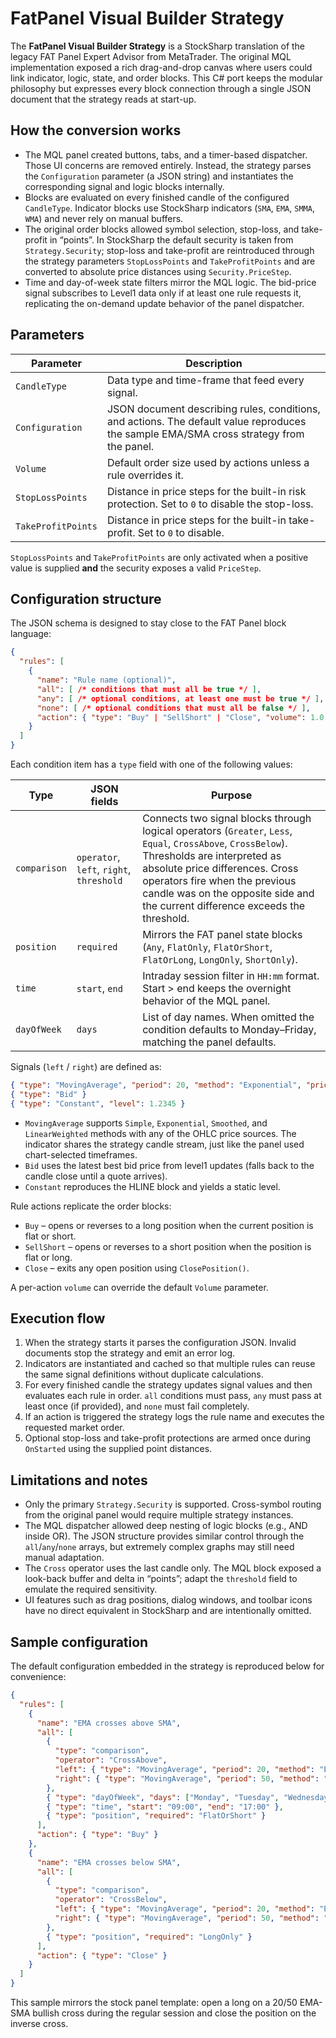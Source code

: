 # FatPanel Visual Builder Strategy

The **FatPanel Visual Builder Strategy** is a StockSharp translation of the legacy FAT Panel Expert Advisor from MetaTrader. The original MQL implementation exposed a rich drag-and-drop canvas where users could link indicator, logic, state, and order blocks. This C# port keeps the modular philosophy but expresses every block connection through a single JSON document that the strategy reads at start-up.

## How the conversion works

* The MQL panel created buttons, tabs, and a timer-based dispatcher. Those UI concerns are removed entirely. Instead, the strategy parses the `Configuration` parameter (a JSON string) and instantiates the corresponding signal and logic blocks internally.
* Blocks are evaluated on every finished candle of the configured `CandleType`. Indicator blocks use StockSharp indicators (`SMA`, `EMA`, `SMMA`, `WMA`) and never rely on manual buffers.
* The original order blocks allowed symbol selection, stop-loss, and take-profit in “points”. In StockSharp the default security is taken from `Strategy.Security`; stop-loss and take-profit are reintroduced through the strategy parameters `StopLossPoints` and `TakeProfitPoints` and are converted to absolute price distances using `Security.PriceStep`.
* Time and day-of-week state filters mirror the MQL logic. The bid-price signal subscribes to Level1 data only if at least one rule requests it, replicating the on-demand update behavior of the panel dispatcher.

## Parameters

| Parameter | Description |
| --- | --- |
| `CandleType` | Data type and time-frame that feed every signal. |
| `Configuration` | JSON document describing rules, conditions, and actions. The default value reproduces the sample EMA/SMA cross strategy from the panel. |
| `Volume` | Default order size used by actions unless a rule overrides it. |
| `StopLossPoints` | Distance in price steps for the built-in risk protection. Set to `0` to disable the stop-loss. |
| `TakeProfitPoints` | Distance in price steps for the built-in take-profit. Set to `0` to disable. |

`StopLossPoints` and `TakeProfitPoints` are only activated when a positive value is supplied **and** the security exposes a valid `PriceStep`.

## Configuration structure

The JSON schema is designed to stay close to the FAT Panel block language:

```json
{
  "rules": [
    {
      "name": "Rule name (optional)",
      "all": [ /* conditions that must all be true */ ],
      "any": [ /* optional conditions, at least one must be true */ ],
      "none": [ /* optional conditions that must all be false */ ],
      "action": { "type": "Buy" | "SellShort" | "Close", "volume": 1.0 }
    }
  ]
}
```

Each condition item has a `type` field with one of the following values:

| Type | JSON fields | Purpose |
| --- | --- | --- |
| `comparison` | `operator`, `left`, `right`, `threshold` | Connects two signal blocks through logical operators (`Greater`, `Less`, `Equal`, `CrossAbove`, `CrossBelow`). Thresholds are interpreted as absolute price differences. Cross operators fire when the previous candle was on the opposite side and the current difference exceeds the threshold. |
| `position` | `required` | Mirrors the FAT panel state blocks (`Any`, `FlatOnly`, `FlatOrShort`, `FlatOrLong`, `LongOnly`, `ShortOnly`). |
| `time` | `start`, `end` | Intraday session filter in `HH:mm` format. Start > end keeps the overnight behavior of the MQL panel. |
| `dayOfWeek` | `days` | List of day names. When omitted the condition defaults to Monday–Friday, matching the panel defaults. |

Signals (`left` / `right`) are defined as:

```json
{ "type": "MovingAverage", "period": 20, "method": "Exponential", "price": "Close" }
{ "type": "Bid" }
{ "type": "Constant", "level": 1.2345 }
```

* `MovingAverage` supports `Simple`, `Exponential`, `Smoothed`, and `LinearWeighted` methods with any of the OHLC price sources. The indicator shares the strategy candle stream, just like the panel used chart-selected timeframes.
* `Bid` uses the latest best bid price from level1 updates (falls back to the candle close until a quote arrives).
* `Constant` reproduces the HLINE block and yields a static level.

Rule actions replicate the order blocks:

* `Buy` – opens or reverses to a long position when the current position is flat or short.
* `SellShort` – opens or reverses to a short position when the position is flat or long.
* `Close` – exits any open position using `ClosePosition()`.

A per-action `volume` can override the default `Volume` parameter.

## Execution flow

1. When the strategy starts it parses the configuration JSON. Invalid documents stop the strategy and emit an error log.
2. Indicators are instantiated and cached so that multiple rules can reuse the same signal definitions without duplicate calculations.
3. For every finished candle the strategy updates signal values and then evaluates each rule in order. `all` conditions must pass, `any` must pass at least once (if provided), and `none` must fail completely.
4. If an action is triggered the strategy logs the rule name and executes the requested market order.
5. Optional stop-loss and take-profit protections are armed once during `OnStarted` using the supplied point distances.

## Limitations and notes

* Only the primary `Strategy.Security` is supported. Cross-symbol routing from the original panel would require multiple strategy instances.
* The MQL dispatcher allowed deep nesting of logic blocks (e.g., AND inside OR). The JSON structure provides similar control through the `all`/`any`/`none` arrays, but extremely complex graphs may still need manual adaptation.
* The `Cross` operator uses the last candle only. The MQL block exposed a look-back buffer and delta in “points”; adapt the `threshold` field to emulate the required sensitivity.
* UI features such as drag positions, dialog windows, and toolbar icons have no direct equivalent in StockSharp and are intentionally omitted.

## Sample configuration

The default configuration embedded in the strategy is reproduced below for convenience:

```json
{
  "rules": [
    {
      "name": "EMA crosses above SMA",
      "all": [
        {
          "type": "comparison",
          "operator": "CrossAbove",
          "left": { "type": "MovingAverage", "period": 20, "method": "Exponential", "price": "Close" },
          "right": { "type": "MovingAverage", "period": 50, "method": "Simple", "price": "Close" }
        },
        { "type": "dayOfWeek", "days": ["Monday", "Tuesday", "Wednesday", "Thursday", "Friday"] },
        { "type": "time", "start": "09:00", "end": "17:00" },
        { "type": "position", "required": "FlatOrShort" }
      ],
      "action": { "type": "Buy" }
    },
    {
      "name": "EMA crosses below SMA",
      "all": [
        {
          "type": "comparison",
          "operator": "CrossBelow",
          "left": { "type": "MovingAverage", "period": 20, "method": "Exponential", "price": "Close" },
          "right": { "type": "MovingAverage", "period": 50, "method": "Simple", "price": "Close" }
        },
        { "type": "position", "required": "LongOnly" }
      ],
      "action": { "type": "Close" }
    }
  ]
}
```

This sample mirrors the stock panel template: open a long on a 20/50 EMA-SMA bullish cross during the regular session and close the position on the inverse cross.
